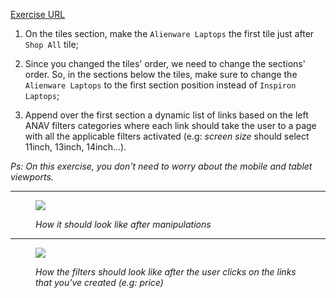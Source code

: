 [Exercise URL](https://www.dell.com/en-us/shop/dell-laptops/sc/laptops)

1. On the tiles section, make the `Alienware Laptops` the first tile just after `Shop All` tile;

2. Since you changed the tiles' order, we need to change the sections' order. So, in the sections below the tiles, make sure to change the `Alienware Laptops` to the first section position instead of `Inspiron Laptops`;

3. Append over the first section a dynamic list of links based on the left ANAV filters categories where each link should take the user to a page with all the applicable filters activated (e.g: _screen size_ should select 11inch, 13inch, 14inch...).

_Ps: On this exercise, you don't need to worry about the mobile and tablet viewports._

***

<figure>
    <img src="https://github.com/tntdevs/interview-survey/blob/master/img/exercise-02-1.JPG">
    <p><em>How it should look like after manipulations</em></p>
</figure>

***

<figure>
    <img src="https://github.com/tntdevs/interview-survey/blob/master/img/exercise-02-2.JPG" heigth="150">
    <p><em>How the filters should look like after the user clicks on the links that you've created (e.g: price)</em></p>
</figure>